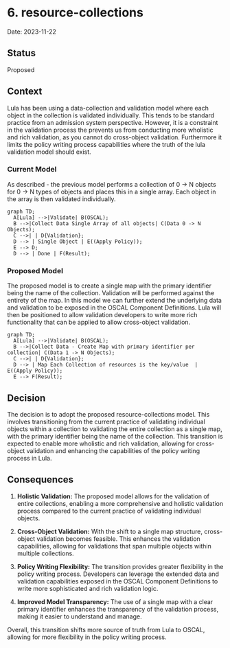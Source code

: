 # 6. resource-collections

Date: 2023-11-22

## Status

Proposed

## Context

Lula has been using a data-collection and validation model where each object in the collection is validated individually. This tends to be standard practice from an admission system perspective. However, it is a constraint in the validation process the prevents us from conducting more wholistic and rich validation, as you cannot do cross-object validation. Furthermore it limits the policy writing process capabilities where the truth of the lula validation model should exist.

### Current Model

As described - the previous model performs a collection of 0 -> N objects for 0 -> N types of objects and places this in a single array. Each object in the array is then validated individually.

```mermaid
graph TD;
  A[Lula] -->|Validate| B(OSCAL);
  B -->|Collect Data Single Array of all objects| C(Data 0 -> N Objects);
  C -->| | D{Validation};
  D --> | Single Object | E((Apply Policy));
  E --> D;
  D --> | Done | F(Result);
```

### Proposed Model

The proposed model is to create a single map with the primary identifier being the name of the collection. Validation will be performed against the entirety of the map. In this model we can further extend the underlying data and validation to be exposed in the OSCAL Component Definitions. Lula will then be positioned to allow validation developers to write more rich functionality that can be applied to allow cross-object validation. 


```mermaid
graph TD;
  A[Lula] -->|Validate| B(OSCAL);
  B -->|Collect Data - Create Map with primary identifier per collection| C(Data 1 -> N Objects);
  C -->| | D{Validation};
  D --> | Map Each Collection of resources is the key/value  | E((Apply Policy));
  E --> F(Result);
```

## Decision

The decision is to adopt the proposed resource-collections model. This involves transitioning from the current practice of validating individual objects within a collection to validating the entire collection as a single map, with the primary identifier being the name of the collection. This transition is expected to enable more wholistic and rich validation, allowing for cross-object validation and enhancing the capabilities of the policy writing process in Lula.

## Consequences

1. **Holistic Validation:** The proposed model allows for the validation of entire collections, enabling a more comprehensive and holistic validation process compared to the current practice of validating individual objects.

2. **Cross-Object Validation:** With the shift to a single map structure, cross-object validation becomes feasible. This enhances the validation capabilities, allowing for validations that span multiple objects within multiple collections.

3. **Policy Writing Flexibility:** The transition provides greater flexibility in the policy writing process. Developers can leverage the extended data and validation capabilities exposed in the OSCAL Component Definitions to write more sophisticated and rich validation logic.

4. **Improved Model Transparency:** The use of a single map with a clear primary identifier enhances the transparency of the validation process, making it easier to understand and manage.

Overall, this transition shifts more source of truth from Lula to OSCAL, allowing for more flexibility in the policy writing process.